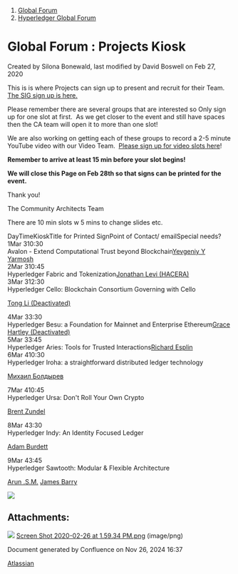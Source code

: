 1. [Global Forum](index.html)
2. [Hyperledger Global Forum](Hyperledger-Global-Forum_22708231.html)

# Global Forum : Projects Kiosk

Created by Silona Bonewald, last modified by David Boswell on Feb 27, 2020

This is is where Projects can sign up to present and recruit for their Team. [The SIG sign up is here.](Special-Interest-Group-Kiosk_22708301.html)

Please remember there are several groups that are interested so Only sign up for one slot at first.  As we get closer to the event and still have spaces then the CA team will open it to more than one slot!

We are also working on getting each of these groups to record a 2-5 minute YouTube video with our Video Team.  [Please sign up for video slots here](Video-Recording-Sign-ups_22708303.html)!

**Remember to arrive at least 15 min before your slot begins!**

**We will close this Page on Feb 28th so that signs can be printed for the event.**

Thank you!

The Community Architects Team

There are 10 min slots w 5 mins to change slides etc.

DayTimeKioskTitle for Printed SignPoint of Contact/ emailSpecial needs?1Mar 310:30  
Avalon - Extend Computational Trust beyond Blockchain[Yevgeniy Y Yarmosh](https://lf-hyperledger.atlassian.net/wiki/people/557058:8ffca981-ca5b-4756-ab9d-6c5cdea8b7ab?ref=confluence)  
2Mar 310:45  
Hyperledger Fabric and Tokenization[Jonathan Levi (HACERA)](https://lf-hyperledger.atlassian.net/wiki/people/557058:ab90ded8-dbbe-4381-a438-19fc673a4120?ref=confluence)  
3Mar 312:30  
Hyperledger Cello: Blockchain Consortium Governing with Cello

[Tong Li (Deactivated)](https://lf-hyperledger.atlassian.net/wiki/people/712020:7579aadb-a578-4296-b576-84509b88eb92?ref=confluence)

4Mar 33:30  
Hyperledger Besu: a Foundation for Mainnet and Enterprise Ethereum[Grace Hartley (Deactivated)](https://lf-hyperledger.atlassian.net/wiki/people/5c3e0cd1ff324728a1db2448?ref=confluence)  
5Mar 33:45  
Hyperledger Aries: Tools for Trusted Interactions[Richard Esplin](https://lf-hyperledger.atlassian.net/wiki/people/712020:8b35bfaa-715c-4137-8dbd-c4fdab87b671?ref=confluence)  
6Mar 410:30  
Hyperledger Iroha: a straightforward distributed ledger technology

[Михаил Болдырев](https://lf-hyperledger.atlassian.net/wiki/people/557058:584193b8-9303-4b5a-8cb3-8153294c8cc2?ref=confluence)

7Mar 410:45  
Hyperledger Ursa: Don't Roll Your Own Crypto

[Brent Zundel](https://lf-hyperledger.atlassian.net/wiki/people/557058:bf590372-a52e-4c12-b1da-0c07b8b0a512?ref=confluence)

8Mar 43:30  
Hyperledger Indy: An Identity Focused Ledger

[Adam Burdett](https://lf-hyperledger.atlassian.net/wiki/people/557058:089ba491-66a4-4ec7-a78b-6be560fa21ca?ref=confluence)

9Mar 43:45  
Hyperledger Sawtooth: Modular &amp; Flexible Architecture

[Arun .S.M.](https://lf-hyperledger.atlassian.net/wiki/people/621a0e5097d313006ba7386a?ref=confluence) [James Barry](https://lf-hyperledger.atlassian.net/wiki/people/5eac6d069ce9ee0b8957d517?ref=confluence)

![](attachments/22708296/22708451.png?height=250)

## Attachments:

![](images/icons/bullet_blue.gif) [Screen Shot 2020-02-26 at 1.59.34 PM.png](attachments/22708296/22708451.png) (image/png)

Document generated by Confluence on Nov 26, 2024 16:37

[Atlassian](http://www.atlassian.com/)
